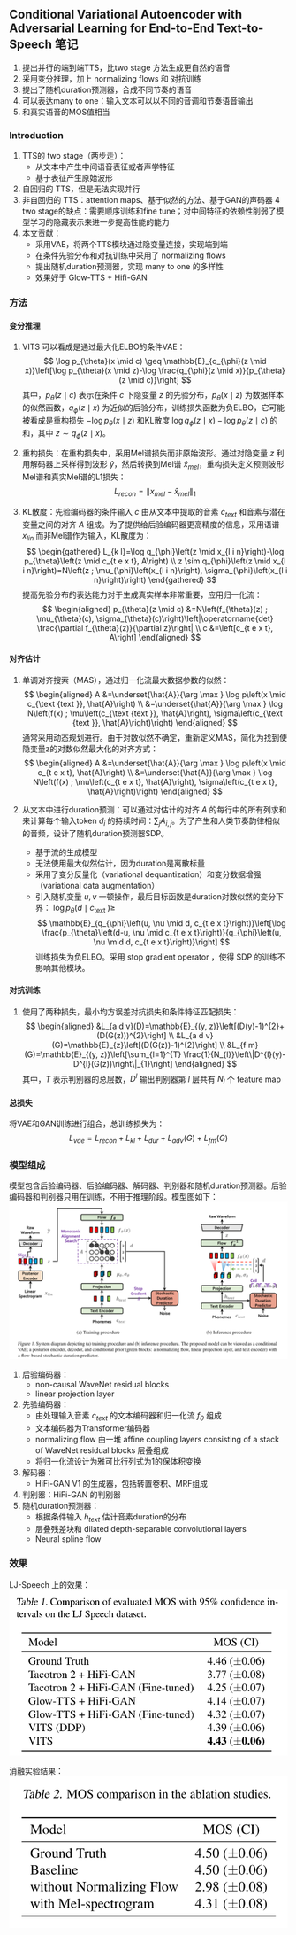 ## Conditional Variational Autoencoder with Adversarial Learning for End-to-End Text-to-Speech 笔记

1. 提出并行的端到端TTS，比two stage 方法生成更自然的语音
2. 采用变分推理，加上 normalizing flows 和 对抗训练
3. 提出了随机duration预测器，合成不同节奏的语音
4. 可以表达many to one：输入文本可以以不同的音调和节奏语音输出
5. 和真实语音的MOS值相当

### Introduction
1. TTS的 two stage（两步走）：
    + 从文本中产生中间语音表征或者声学特征
    + 基于表征产生原始波形
2. 自回归的 TTS，但是无法实现并行
3. 非自回归的 TTS：attention maps、基于似然的方法、基于GAN的声码器
4 two stage的缺点：需要顺序训练和fine tune；对中间特征的依赖性削弱了模型学习的隐藏表示来进一步提高性能的能力
5. 本文贡献：
    + 采用VAE，将两个TTS模块通过隐变量连接，实现端到端
    + 在条件先验分布和对抗训练中采用了 normalizing flows
    + 提出随机duration预测器，实现 many to one 的多样性
    + 效果好于 Glow-TTS + Hifi-GAN

### 方法

#### 变分推理
1. VITS 可以看成是通过最大化ELBO的条件VAE：
$$
\log p_{\theta}(x \mid c) \geq \mathbb{E}_{q_{\phi}(z \mid x)}\left[\log p_{\theta}(x \mid z)-\log \frac{q_{\phi}(z \mid x)}{p_{\theta}(z \mid c)}\right]
$$
其中，$p_{\theta}(z \mid c)$ 表示在条件 $c$ 下隐变量 $z$ 的先验分布，$p_{\theta}(x \mid z)$ 为数据样本的似然函数，$q_{\phi}(z \mid x)$ 为近似的后验分布，训练损失函数为负ELBO，它可能被看成是重构损失 $-\log p_{\theta}(x \mid z)$ 和KL散度 $\log q_{\phi}(z \mid x) - \log p_{\theta}(z \mid c)$ 的和，其中 $z \sim q_{\phi}(z \mid x )$。

2. 重构损失：在重构损失中，采用Mel谱损失而非原始波形。通过对隐变量 $z$ 利用解码器上采样得到波形 $\hat{y}$，然后转换到Mel谱 $\hat{x}_{mel}$，重构损失定义预测波形Mel谱和真实Mel谱的L1损失：
$$
L_{recon} = \|x_{mel} - \hat{x}_{mel}\|_1
$$

3. KL散度：先验编码器的条件输入 $c$ 由从文本中提取的音素 $c_{text}$ 和音素与潜在变量之间的对齐 $A$ 组成。为了提供给后验编码器更高精度的信息，采用语谱 $x_{l i n}$ 而非Mel谱作为输入，KL散度为：
$$
\begin{gathered}
L_{k l}=\log q_{\phi}\left(z \mid x_{l i n}\right)-\log p_{\theta}\left(z \mid c_{t e x t}, A\right) \\
z \sim q_{\phi}\left(z \mid x_{l i n}\right)=N\left(z ; \mu_{\phi}\left(x_{l i n}\right), \sigma_{\phi}\left(x_{l i n}\right)\right)
\end{gathered}
$$
提高先验分布的表达能力对于生成真实样本非常重要，应用归一化流：
$$
\begin{aligned}
p_{\theta}(z \mid c) &=N\left(f_{\theta}(z) ; \mu_{\theta}(c), \sigma_{\theta}(c)\right)\left|\operatorname{det} \frac{\partial f_{\theta}(z)}{\partial z}\right| \\
c &=\left[c_{t e x t}, A\right]
\end{aligned}
$$

#### 对齐估计
1. 单调对齐搜索（MAS），通过归一化流最大数据参数的似然：
$$
\begin{aligned}
A &=\underset{\hat{A}}{\arg \max } \log p\left(x \mid c_{\text {text }}, \hat{A}\right) \\
&=\underset{\hat{A}}{\arg \max } \log N\left(f(x) ; \mu\left(c_{\text {text }}, \hat{A}\right), \sigma\left(c_{\text {text }}, \hat{A}\right)\right)
\end{aligned}
$$
通常采用动态规划进行。由于对数似然不确定，重新定义MAS，简化为找到使隐变量z的对数似然最大化的对齐方式：
$$
\begin{aligned}
A &=\underset{\hat{A}}{\arg \max } \log p\left(x \mid c_{t e x t}, \hat{A}\right) \\
&=\underset{\hat{A}}{\arg \max } \log N\left(f(x) ; \mu\left(c_{t e x t}, \hat{A}\right), \sigma\left(c_{t e x t}, \hat{A}\right)\right)
\end{aligned}
$$

2. 从文本中进行duration预测：可以通过对估计的对齐 $A$ 的每行中的所有列求和来计算每个输入token $d_i$ 的持续时间：$\sum_{j} A_{i,j}$。为了产生和人类节奏韵律相似的音频，设计了随机duration预测器SDP。
    + 基于流的生成模型
    + 无法使用最大似然估计，因为duration是离散标量
    + 采用了变分反量化（variational dequantization）和变分数据增强（variational data augmentation）
    + 引入随机变量 $u,v$ 一顿操作，最后目标函数是duration对数似然的变分下界：
    $\log p_{\theta}\left(d \mid c_{\text {text }}\right) \geq$
    $$
    \mathbb{E}_{q_{\phi}\left(u, \nu \mid d, c_{t e x t}\right)}\left[\log \frac{p_{\theta}\left(d-u, \nu \mid c_{t e x t}\right)}{q_{\phi}\left(u, \nu \mid d, c_{t e x t}\right)}\right]
    $$
    训练损失为负ELBO。采用 stop gradient operator ，使得 SDP 的训练不影响其他模块。

#### 对抗训练
1. 使用了两种损失，最小均方误差对抗损失和条件特征匹配损失：
$$
\begin{aligned}
&L_{a d v}(D)=\mathbb{E}_{(y, z)}\left[(D(y)-1)^{2}+(D(G(z)))^{2}\right] \\
&L_{a d v}(G)=\mathbb{E}_{z}\left[(D(G(z))-1)^{2}\right] \\
&L_{f m}(G)=\mathbb{E}_{(y, z)}\left[\sum_{l=1}^{T} \frac{1}{N_{l}}\left\|D^{l}(y)-D^{l}(G(z))\right\|_{1}\right]
\end{aligned}
$$
其中，$T$ 表示判别器的总层数，$D^{l}$ 输出判别器第 $l$ 层共有 $N_l$ 个 feature map 

#### 总损失
将VAE和GAN训练进行组合，总训练损失为：
$$
L_{v a e}=L_{r e c o n}+L_{k l}+L_{d u r}+L_{a d v}(G)+L_{f m}(G)
$$

### 模型组成
模型包含后验编码器、后验编码器、解码器、判别器和随机duration预测器。后验编码器和判别器只用在训练，不用于推理阶段。模型图如下：
![1659689876106](image/vits/1659689876106.png)

1. 后验编码器：
    + non-causal WaveNet residual blocks
    + linear projection layer
2. 先验编码器：
    + 由处理输入音素 $c_{text}$ 的文本编码器和归一化流 $f_{\theta}$ 组成
    + 文本编码器为Transformer编码器
    + normalizing flow 由一堆 affine coupling layers  consisting of a stack of WaveNet residual blocks 层叠组成
    + 将归一化流设计为雅可比行列式为1的保体积变换
3. 解码器：
    + HiFi-GAN V1 的生成器，包括转置卷积、MRF组成
4. 判别器：HiFi-GAN 的判别器
5. 随机duration预测器：
    + 根据条件输入 $h_{text}$ 估计音素duration的分布
    + 层叠残差块和 dilated depth-separable convolutional layers
    + Neural spline flow

### 效果
LJ-Speech 上的效果：
![1659690503411](image/vits/1659690503411.png)

消融实验结果：
![1659690548412](image/vits/1659690548412.png)